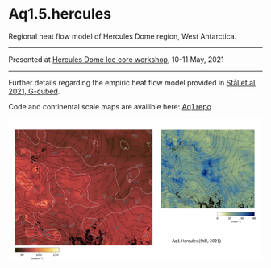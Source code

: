 # Aq1.5.hercules

Regional heat flow model of Hercules Dome region, West Antarctica.

---

Presented at [Hercules Dome Ice core workshop](https://herculesdome.org/about), 10-11 May, 2021

---

Further details regarding the empiric heat flow model provided in [Stål et al, 2021, G-cubed](https://agupubs.onlinelibrary.wiley.com/doi/abs/10.1029/2020GC009428). 

Code and continental scale maps are availible here: [Aq1 repo](https://github.com/TobbeTripitaka/Aq1)

![Aq.hercules](Slide1.png)
